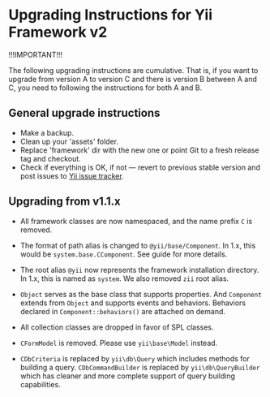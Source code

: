 Upgrading Instructions for Yii Framework v2
===========================================

!!!IMPORTANT!!!

The following upgrading instructions are cumulative. That is,
if you want to upgrade from version A to version C and there is
version B between A and C, you need to following the instructions
for both A and B.


General upgrade instructions
----------------------------

- Make a backup.
- Clean up your 'assets' folder.
- Replace 'framework' dir with the new one or point Git to a fresh
  release tag and checkout.
- Check if everything is OK, if not — revert to previous stable version and post
  issues to [Yii issue tracker](https://github.com/yiisoft/yii2/issues).


Upgrading from v1.1.x
---------------------

- All framework classes are now namespaced, and the name prefix `C` is removed.

- The format of path alias is changed to `@yii/base/Component`.
  In 1.x, this would be `system.base.CComponent`. See guide for more details.

- The root alias `@yii` now represents the framework installation directory.
   In 1.x, this is named as `system`. We also removed `zii` root alias.

- `Object` serves as the base class that supports properties. And `Component` extends
  from `Object` and supports events and behaviors. Behaviors declared in
  `Component::behaviors()` are attached on demand.

- All collection classes are dropped in favor of SPL classes.

- `CFormModel` is removed. Please use `yii\base\Model` instead.

- `CDbCriteria` is replaced by `yii\db\Query` which includes methods for
  building a query. `CDbCommandBuilder` is replaced by `yii\db\QueryBuilder`
  which has cleaner and more complete support of query building capabilities.

